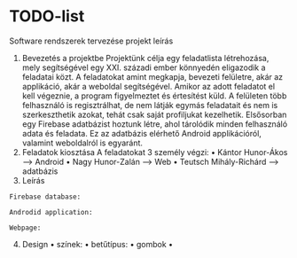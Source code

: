 # TODO-list
Software rendszerek tervezése projekt leírás

1.	Bevezetés a projektbe
  Projektünk célja egy feladatlista létrehozása, mely segítségével egy XXI. századi ember könnyedén eligazodik a feladatai közt. A feladatokat amint megkapja, bevezeti felületre, akár az applikáció, akár a weboldal segítségével. Amikor az adott feladatot el kell végeznie, a program figyelmeztet és értesítést küld. 
	A felületen több felhasználó is regisztrálhat, de nem látják egymás feladatait és nem is szerkeszthetik azokat, tehát csak saját profiljukat kezelhetik. 
	Elsősorban egy Firebase adatbázist hoztunk létre, ahol tárolódik minden felhasználó adata és feladata. Ez az adatbázis elérhető Android applikációról, valamint weboldalról is egyaránt. 
2.	Feladatok kiosztása
  A feladatokat 3 személy végzi:
    •	Kántor Hunor-Ákos 		--> Android
    •	Nagy Hunor-Zalán 		--> Web
    •	Teutsch Mihály-Richárd 	--> adatbázis
  3.	Leírás
  
    Firebase database:

    Androdid application:

    Webpage:
  4.	Design
  •	színek:
  •	betűtípus:
  •	gombok
  •	

